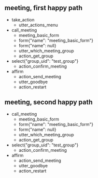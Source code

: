 ## meeting, first happy path
* take_action
    - utter_actions_menu
* call_meeting
    - meeting_basic_form
    - form{"name": "meeting_basic_form"}
    - form{"name": null}
    - utter_which_meeting_group
    - action_get_group
* select{"group_uid": "test_group"}
    - action_confirm_meeting
* affirm
    - action_send_meeting
    - utter_goodbye
    - action_restart

## meeting, second happy path
* call_meeting
    - meeting_basic_form
    - form{"name": "meeting_basic_form"}
    - form{"name": null}
    - utter_which_meeting_group
    - action_get_group
* select{"group_uid": "test_group"}
    - action_confirm_meeting
* affirm
    - action_send_meeting
    - utter_goodbye
    - action_restart